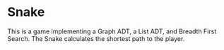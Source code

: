 # Snake
This is a game implementing a Graph ADT, a List ADT, and Breadth First Search.  The Snake calculates the shortest path to the player.
